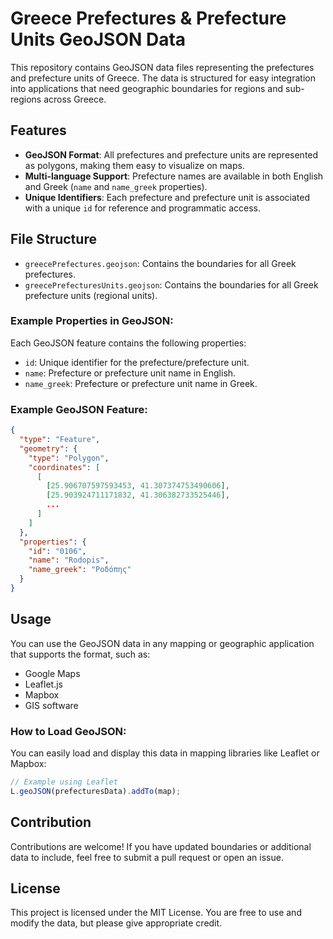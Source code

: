 # Greece Prefectures & Prefecture Units GeoJSON Data

This repository contains GeoJSON data files representing the prefectures and prefecture units of Greece. The data is structured for easy integration into applications that need geographic boundaries for regions and sub-regions across Greece.

## Features

- **GeoJSON Format**: All prefectures and prefecture units are represented as polygons, making them easy to visualize on maps.
- **Multi-language Support**: Prefecture names are available in both English and Greek (`name` and `name_greek` properties).
- **Unique Identifiers**: Each prefecture and prefecture unit is associated with a unique `id` for reference and programmatic access.

## File Structure

- `greecePrefectures.geojson`: Contains the boundaries for all Greek prefectures.
- `greecePrefecturesUnits.geojson`: Contains the boundaries for all Greek prefecture units (regional units).

### Example Properties in GeoJSON:
Each GeoJSON feature contains the following properties:
- `id`: Unique identifier for the prefecture/prefecture unit.
- `name`: Prefecture or prefecture unit name in English.
- `name_greek`: Prefecture or prefecture unit name in Greek.

### Example GeoJSON Feature:
```json
{
  "type": "Feature",
  "geometry": {
    "type": "Polygon",
    "coordinates": [
      [
        [25.906707597593453, 41.307374753490606],
        [25.903924711171832, 41.306382733525446],
        ...
      ]
    ]
  },
  "properties": {
    "id": "0106",
    "name": "Rodopis",
    "name_greek": "Ροδόπης"
  }
}
```

## Usage

You can use the GeoJSON data in any mapping or geographic application that supports the format, such as:
- Google Maps
- Leaflet.js
- Mapbox
- GIS software

### How to Load GeoJSON:
You can easily load and display this data in mapping libraries like Leaflet or Mapbox:

```javascript
// Example using Leaflet
L.geoJSON(prefecturesData).addTo(map);
```

## Contribution

Contributions are welcome! If you have updated boundaries or additional data to include, feel free to submit a pull request or open an issue.

## License

This project is licensed under the MIT License. You are free to use and modify the data, but please give appropriate credit.
